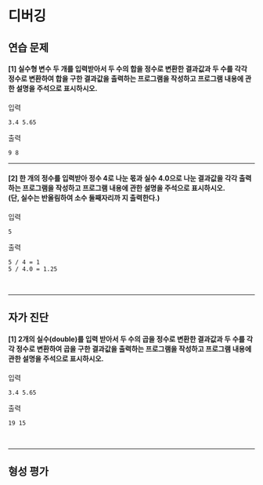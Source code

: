 # 디버깅

## 연습 문제

#### [1] 실수형 변수 두 개를 입력받아서 두 수의 합을 정수로 변환한 결과값과 두 수를 각각 정수로 변환하여 합을 구한 결과값을 출력하는 프로그램을 작성하고 프로그램 내용에 관한 설명을 주석으로 표시하시오.
입력
```
3.4 5.65
```
출력
```
9 8
```
---
#### [2] 한 개의 정수를 입력받아 정수 4로 나눈 몫과 실수 4.0으로 나눈 결과값을 각각 출력하는 프로그램을 작성하고 프로그램 내용에 관한 설명을 주석으로 표시하시오.<br>(단, 실수는 반올림하여 소수 둘째자리까 지 출력한다.)
입력
```
5
```
출력
```
5 / 4 = 1
5 / 4.0 = 1.25
```
<br>

---
## 자가 진단

#### [1]  2개의 실수(double)를 입력 받아서 두 수의 곱을 정수로 변환한 결과값과 두 수를 각각 정수로 변환하여 곱을 구한 결과값을 출력하는 프로그램을 작성하고 프로그램 내용에 관한 설명을 주석으로 표시하시오.
입력
```
3.4 5.65
```
출력
```
19 15
```
<br>

---
## 형성 평가

#### 